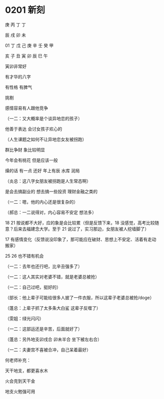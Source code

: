 # 0201 新刻


庚 丙 丁 丁

辰 戌 卯 未





01
丁 戊 己 庚 辛 壬 癸 甲

亥 子 丑 寅 卯 辰 巳 午





寅卯非常好

有才华的八字

有性格 有脾气

挑剔

感情容易有人跟他竞争


（一二：又大概率是个谈异地恋的孩子）

他善于表达 会讨女孩子欢心的

（人生课题之如何不让异地恋女友被拐跑）

群比争财 象比较明显

今年会有桃花 但是应该一般

燥的话 有一点 还好 年上有辰 水库 润局

（炎总：这八字女朋友被拐跑是人生常态啊）

是会去搞副业的 想去搞一些投资 理财金融之类的

（一二：嗯，他的内心还是很复杂的）

（郝总：一二说得对，内心容易不安定 想法多）

18 21 按说都不大好，应的象是会比较累（但是反馈下来，18 没感觉，高考比较随意？后来去福建念大学。至于 21 说过了，实习那边，女朋友被人挖墙脚了）

17 有感情变化（反馈说没印象了，那可能应在破财、思想上不安定、活着有走动搬家）

25 26 也不错有机会

（一二：去年也还行吧，比辛丑强多了）

（一二：这人其实对老婆不错，就是老婆总被抢）

（一二：自己过吧，挺好的）

（部长：他上辈子可能给很多人披了一件衣服，所以这辈子老婆总被抢/doge）

（蓬总：上辈子抓了太多条大白鲨 这辈子反噬了）

（雯姐：绿光闪闪）

（一二：这部运还是辛苦，后面就好了）

（蓬总：另外地支卯戌合 卯未半合 坐下被左右合）

（一二：夫妻宫不喜被合冲，自己呆着最好）








何老师补充：

天干地支，都更喜水木

火会克到天干金

地支火勉强可用

